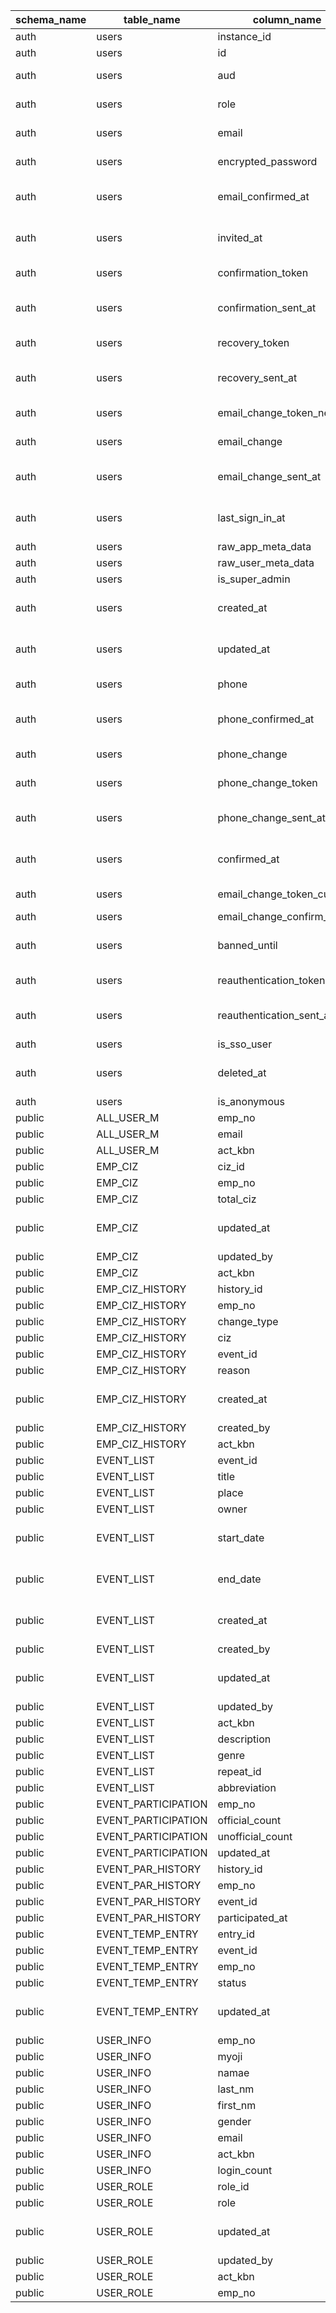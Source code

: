 | schema_name | table_name          | column_name                 | ordinal_position | data_type                   | is_nullable | column_default          |
| ----------- | ------------------- | --------------------------- | ---------------- | --------------------------- | ----------- | ----------------------- |
| auth        | users               | instance_id                 | 1                | uuid                        | YES         | null                    |
| auth        | users               | id                          | 2                | uuid                        | NO          | null                    |
| auth        | users               | aud                         | 3                | character varying           | YES         | null                    |
| auth        | users               | role                        | 4                | character varying           | YES         | null                    |
| auth        | users               | email                       | 5                | character varying           | YES         | null                    |
| auth        | users               | encrypted_password          | 6                | character varying           | YES         | null                    |
| auth        | users               | email_confirmed_at          | 7                | timestamp with time zone    | YES         | null                    |
| auth        | users               | invited_at                  | 8                | timestamp with time zone    | YES         | null                    |
| auth        | users               | confirmation_token          | 9                | character varying           | YES         | null                    |
| auth        | users               | confirmation_sent_at        | 10               | timestamp with time zone    | YES         | null                    |
| auth        | users               | recovery_token              | 11               | character varying           | YES         | null                    |
| auth        | users               | recovery_sent_at            | 12               | timestamp with time zone    | YES         | null                    |
| auth        | users               | email_change_token_new      | 13               | character varying           | YES         | null                    |
| auth        | users               | email_change                | 14               | character varying           | YES         | null                    |
| auth        | users               | email_change_sent_at        | 15               | timestamp with time zone    | YES         | null                    |
| auth        | users               | last_sign_in_at             | 16               | timestamp with time zone    | YES         | null                    |
| auth        | users               | raw_app_meta_data           | 17               | jsonb                       | YES         | null                    |
| auth        | users               | raw_user_meta_data          | 18               | jsonb                       | YES         | null                    |
| auth        | users               | is_super_admin              | 19               | boolean                     | YES         | null                    |
| auth        | users               | created_at                  | 20               | timestamp with time zone    | YES         | null                    |
| auth        | users               | updated_at                  | 21               | timestamp with time zone    | YES         | null                    |
| auth        | users               | phone                       | 22               | text                        | YES         | NULL::character varying |
| auth        | users               | phone_confirmed_at          | 23               | timestamp with time zone    | YES         | null                    |
| auth        | users               | phone_change                | 24               | text                        | YES         | ''::character varying   |
| auth        | users               | phone_change_token          | 25               | character varying           | YES         | ''::character varying   |
| auth        | users               | phone_change_sent_at        | 26               | timestamp with time zone    | YES         | null                    |
| auth        | users               | confirmed_at                | 27               | timestamp with time zone    | YES         | null                    |
| auth        | users               | email_change_token_current  | 28               | character varying           | YES         | ''::character varying   |
| auth        | users               | email_change_confirm_status | 29               | smallint                    | YES         | 0                       |
| auth        | users               | banned_until                | 30               | timestamp with time zone    | YES         | null                    |
| auth        | users               | reauthentication_token      | 31               | character varying           | YES         | ''::character varying   |
| auth        | users               | reauthentication_sent_at    | 32               | timestamp with time zone    | YES         | null                    |
| auth        | users               | is_sso_user                 | 33               | boolean                     | NO          | false                   |
| auth        | users               | deleted_at                  | 34               | timestamp with time zone    | YES         | null                    |
| auth        | users               | is_anonymous                | 35               | boolean                     | NO          | false                   |
| public      | ALL_USER_M          | emp_no                      | 1                | bigint                      | NO          | null                    |
| public      | ALL_USER_M          | email                       | 2                | text                        | NO          | null                    |
| public      | ALL_USER_M          | act_kbn                     | 3                | boolean                     | YES         | null                    |
| public      | EMP_CIZ             | ciz_id                      | 1                | bigint                      | NO          | null                    |
| public      | EMP_CIZ             | emp_no                      | 2                | bigint                      | NO          | null                    |
| public      | EMP_CIZ             | total_ciz                   | 3                | bigint                      | NO          | null                    |
| public      | EMP_CIZ             | updated_at                  | 4                | timestamp without time zone | YES         | null                    |
| public      | EMP_CIZ             | updated_by                  | 5                | text                        | YES         | null                    |
| public      | EMP_CIZ             | act_kbn                     | 6                | boolean                     | NO          | true                    |
| public      | EMP_CIZ_HISTORY     | history_id                  | 1                | bigint                      | NO          | null                    |
| public      | EMP_CIZ_HISTORY     | emp_no                      | 2                | bigint                      | NO          | null                    |
| public      | EMP_CIZ_HISTORY     | change_type                 | 3                | text                        | YES         | ''::text                |
| public      | EMP_CIZ_HISTORY     | ciz                         | 4                | bigint                      | YES         | null                    |
| public      | EMP_CIZ_HISTORY     | event_id                    | 5                | bigint                      | YES         | null                    |
| public      | EMP_CIZ_HISTORY     | reason                      | 6                | text                        | YES         | null                    |
| public      | EMP_CIZ_HISTORY     | created_at                  | 7                | timestamp without time zone | YES         | null                    |
| public      | EMP_CIZ_HISTORY     | created_by                  | 8                | text                        | YES         | null                    |
| public      | EMP_CIZ_HISTORY     | act_kbn                     | 9                | boolean                     | NO          | true                    |
| public      | EVENT_LIST          | event_id                    | 1                | bigint                      | NO          | null                    |
| public      | EVENT_LIST          | title                       | 2                | text                        | NO          | null                    |
| public      | EVENT_LIST          | place                       | 3                | text                        | YES         | null                    |
| public      | EVENT_LIST          | owner                       | 4                | bigint                      | YES         | null                    |
| public      | EVENT_LIST          | start_date                  | 5                | timestamp without time zone | YES         | null                    |
| public      | EVENT_LIST          | end_date                    | 6                | timestamp without time zone | YES         | null                    |
| public      | EVENT_LIST          | created_at                  | 7                | timestamp without time zone | YES         | null                    |
| public      | EVENT_LIST          | created_by                  | 8                | bigint                      | YES         | null                    |
| public      | EVENT_LIST          | updated_at                  | 9                | timestamp without time zone | YES         | null                    |
| public      | EVENT_LIST          | updated_by                  | 10               | bigint                      | YES         | null                    |
| public      | EVENT_LIST          | act_kbn                     | 11               | boolean                     | NO          | true                    |
| public      | EVENT_LIST          | description                 | 12               | text                        | YES         | null                    |
| public      | EVENT_LIST          | genre                       | 13               | text                        | YES         | null                    |
| public      | EVENT_LIST          | repeat_id                   | 14               | bigint                      | YES         | null                    |
| public      | EVENT_LIST          | abbreviation                | 15               | text                        | YES         | null                    |
| public      | EVENT_PARTICIPATION | emp_no                      | 1                | bigint                      | NO          | null                    |
| public      | EVENT_PARTICIPATION | official_count              | 2                | bigint                      | NO          | null                    |
| public      | EVENT_PARTICIPATION | unofficial_count            | 3                | bigint                      | YES         | null                    |
| public      | EVENT_PARTICIPATION | updated_at                  | 4                | date                        | YES         | now()                   |
| public      | EVENT_PAR_HISTORY   | history_id                  | 1                | bigint                      | NO          | null                    |
| public      | EVENT_PAR_HISTORY   | emp_no                      | 2                | bigint                      | YES         | null                    |
| public      | EVENT_PAR_HISTORY   | event_id                    | 3                | bigint                      | NO          | null                    |
| public      | EVENT_PAR_HISTORY   | participated_at             | 5                | date                        | YES         | null                    |
| public      | EVENT_TEMP_ENTRY    | entry_id                    | 1                | bigint                      | NO          | null                    |
| public      | EVENT_TEMP_ENTRY    | event_id                    | 2                | bigint                      | NO          | null                    |
| public      | EVENT_TEMP_ENTRY    | emp_no                      | 3                | bigint                      | YES         | null                    |
| public      | EVENT_TEMP_ENTRY    | status                      | 4                | text                        | YES         | null                    |
| public      | EVENT_TEMP_ENTRY    | updated_at                  | 5                | timestamp without time zone | YES         | now()                   |
| public      | USER_INFO           | emp_no                      | 1                | bigint                      | NO          | null                    |
| public      | USER_INFO           | myoji                       | 3                | text                        | YES         | null                    |
| public      | USER_INFO           | namae                       | 4                | text                        | YES         | null                    |
| public      | USER_INFO           | last_nm                     | 5                | text                        | YES         | null                    |
| public      | USER_INFO           | first_nm                    | 6                | text                        | YES         | null                    |
| public      | USER_INFO           | gender                      | 7                | text                        | NO          | '1'::text               |
| public      | USER_INFO           | email                       | 8                | text                        | YES         | null                    |
| public      | USER_INFO           | act_kbn                     | 9                | boolean                     | NO          | true                    |
| public      | USER_INFO           | login_count                 | 10               | bigint                      | YES         | '0'::bigint             |
| public      | USER_ROLE           | role_id                     | 1                | bigint                      | NO          | null                    |
| public      | USER_ROLE           | role                        | 3                | text                        | YES         | null                    |
| public      | USER_ROLE           | updated_at                  | 4                | timestamp without time zone | YES         | null                    |
| public      | USER_ROLE           | updated_by                  | 5                | text                        | YES         | null                    |
| public      | USER_ROLE           | act_kbn                     | 6                | boolean                     | NO          | true                    |
| public      | USER_ROLE           | emp_no                      | 7                | bigint                      | YES         | null                    |